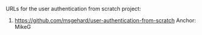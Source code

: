 URLs for the user authentication from scratch project:

1. https://github.com/msgehard/user-authentication-from-scratch Anchor: MikeG

